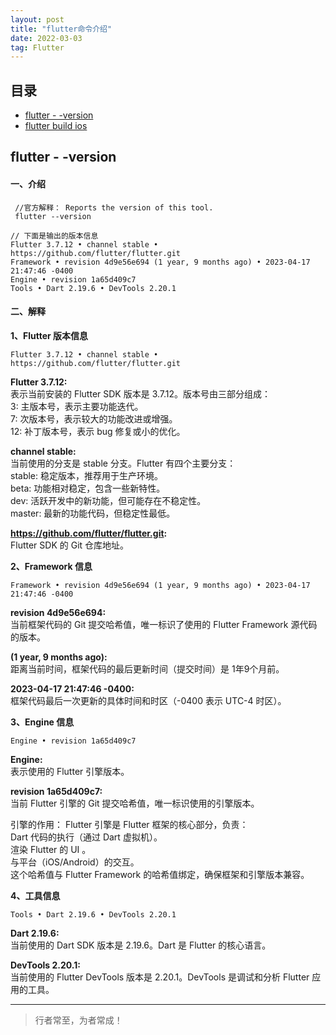 ```yaml
---
layout: post
title: "flutter命令介绍"
date: 2022-03-03
tag: Flutter
---
```


## 目录
- [flutter - -version](#content1)
- [flutter build ios](#content2)


## <a id="content1">flutter - -version</a>

#### **一、介绍**   
```text
 //官方解释： Reports the version of this tool.
 flutter --version   
 
// 下面是输出的版本信息    
Flutter 3.7.12 • channel stable • https://github.com/flutter/flutter.git
Framework • revision 4d9e56e694 (1 year, 9 months ago) • 2023-04-17 21:47:46 -0400
Engine • revision 1a65d409c7
Tools • Dart 2.19.6 • DevTools 2.20.1
```

#### **二、解释**
**1、Flutter 版本信息**    
```text
Flutter 3.7.12 • channel stable • https://github.com/flutter/flutter.git
```
**Flutter 3.7.12:**       
表示当前安装的 Flutter SDK 版本是 3.7.12。版本号由三部分组成：   
3: 主版本号，表示主要功能迭代。   
7: 次版本号，表示较大的功能改进或增强。   
12: 补丁版本号，表示 bug 修复或小的优化。    

**channel stable:**       
当前使用的分支是 stable 分支。Flutter 有四个主要分支：   
stable: 稳定版本，推荐用于生产环境。    
beta: 功能相对稳定，包含一些新特性。   
dev: 活跃开发中的新功能，但可能存在不稳定性。    
master: 最新的功能代码，但稳定性最低。      

**https://github.com/flutter/flutter.git:**         
Flutter SDK 的 Git 仓库地址。    

**2、Framework 信息**    
```text
Framework • revision 4d9e56e694 (1 year, 9 months ago) • 2023-04-17 21:47:46 -0400
```
**revision 4d9e56e694:**     
当前框架代码的 Git 提交哈希值，唯一标识了使用的 Flutter Framework 源代码的版本。     

**(1 year, 9 months ago):**    
距离当前时间，框架代码的最后更新时间（提交时间）是 1年9个月前。    

**2023-04-17 21:47:46 -0400:**    
框架代码最后一次更新的具体时间和时区（-0400 表示 UTC-4 时区）。     


**3、Engine 信息**    
```text
Engine • revision 1a65d409c7
```
**Engine:**        
表示使用的 Flutter 引擎版本。

**revision 1a65d409c7:**    
当前 Flutter 引擎的 Git 提交哈希值，唯一标识使用的引擎版本。     

引擎的作用： Flutter 引擎是 Flutter 框架的核心部分，负责：      
Dart 代码的执行（通过 Dart 虚拟机）。         
渲染 Flutter 的 UI 。      
与平台（iOS/Android）的交互。        
这个哈希值与 Flutter Framework 的哈希值绑定，确保框架和引擎版本兼容。      

**4、工具信息**     
```text
Tools • Dart 2.19.6 • DevTools 2.20.1
```
**Dart 2.19.6:**    
当前使用的 Dart SDK 版本是 2.19.6。Dart 是 Flutter 的核心语言。     

**DevTools 2.20.1:**      
当前使用的 Flutter DevTools 版本是 2.20.1。DevTools 是调试和分析 Flutter 应用的工具。     






----------
>  行者常至，为者常成！


